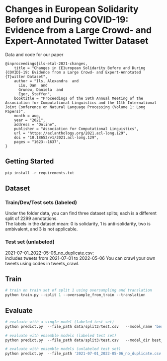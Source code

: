 # Changes in European Solidarity Before and During COVID-19: Evidence from a Large Crowd- and Expert-Annotated Twitter Dataset

Data and code for our paper

```
@inproceedings{ils-etal-2021-changes,
    title = "Changes in {E}uropean Solidarity Before and During {COVID}-19: Evidence from a Large Crowd- and Expert-Annotated {T}witter Dataset",
    author = "Ils, Alexandra  and
      Liu, Dan  and
      Grunow, Daniela  and
      Eger, Steffen",
    booktitle = "Proceedings of the 59th Annual Meeting of the Association for Computational Linguistics and the 11th International Joint Conference on Natural Language Processing (Volume 1: Long Papers)",
    month = aug,
    year = "2021",
    address = "Online",
    publisher = "Association for Computational Linguistics",
    url = "https://aclanthology.org/2021.acl-long.129",
    doi = "10.18653/v1/2021.acl-long.129",
    pages = "1623--1637",
}
```


## Getting Started
```python
pip install -r requirements.txt
```

## Dataset
### Train/Dev/Test sets (labeled)
Under the folder data, you can find three dataset splits; each is a different split of 2299 annotations. \
The labels in the dataset mean: 0 is solidarity, 1 is anti-solidarity, two is ambivalent, and 3 is not applicable.

### Test set (unlabeled)
2021-07-01_2022-05-06_no_duplicate.csv:\
includes tweets from 2021-07-01 to 2022-05-06
You can crawl your own tweets using codes in tweets_crawl.

## Train
```python
# train on train set of split 1 using oversampling and translation
python train.py --split 1 --oversample_from_train --translation
```

## Evaluate

```python
# evaluate with a single model (labeled test set)
python predict.py  --file_path data/split3/test.csv   --model_name 'bert oversample_from_train auto_label split3 bert-base-multilingual-cased.bin'  --has_label
```

```python
# evaluate with ensemble models (labeled test set)
python predict.py  --file_path data/split3/test.csv   --model_dir best_weights --has_label --use_ensemble
```

```python
# evaluate with ensemble models (unlabeled test set)
python predict.py  --file_path '2021-07-01_2022-05-06_no_duplicate.csv'   --model_dir best_weights  --use_ensemble
```


